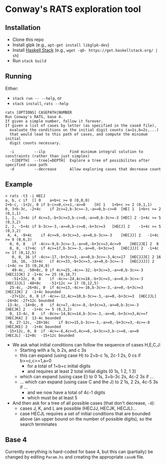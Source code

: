 # Conway's RATS exploration tool 

## Installation

- Clone this repo
- Install glpk (e.g., `apt-get install libglpk-dev`)
- Install [Haskell Stack](https://www.fpcomplete.com/haskell/get-started/) (e.g., `wget -qO- https://get.haskellstack.org/ | sh`)
- Run `stack build`

## Running

Either:
- `stack run -- --help`, or
- `stack install`, `rats --help`

```
rats [OPTIONS] CASEPATH|NUMBER
Run Conway's RATS, base 4.
If given a simple number, follow it forever.
If given a list of cases by letter (as specified in the case4 file),
  evaluate the conditions on the initial digit counts (a=1s,b=2s,...)
  that would lead to this path of cases, and compute the minimum initial
  digit counts necessary.

  -i         --ilp           Find minimum integral solution to constraints (rather than just simplex)
  -t[DEPTH]  --tree[=DEPTH]  Explore a tree of possibilites after specified case path
  -d         --decrease      Allow exploring cases that decrease count
```

## Example

```
> rats -t3 -i HECJ
a, b, c	if 	[] 0	a+b+c >= 0 (0,0,0)
2+b-c, -1+2c, 0	if b-c>=0,c>=1,-a>=0	[H] 1	1+b+c >= 2 (0,1,1)
0, 3+b-3c, -2+4c	if 2c>=2,b-3c>=-3,-a>=0,b-c>=0	[HE] 1	1+b+c >= 2 (0,1,1)
1, 1, -3+4c	if 4c>=3,-b+3c>=3,b-c>=0,-a>=0,b-3c>=-3	[HEC] 2	-1+4c >= 5 (0,3,2)
2, 2, -5+4c	if b-3c>=-3,-a>=0,b-c>=0,-b+3c>=3	[HECJ] 2	-1+4c >= 5 (0,3,2)
 4, 4, -9+4c	if 4c>=9,-b+3c>=3,-a>=0,b-3c>=-3	[HECJJ] 2	-1+4c >= 9 (0,6,3)
  0, 0, 8	if -4c>=-9,b-3c>=-3,-a>=0,-b+3c>=3,4c>=9	[HECJJE] 2	8
  8, 8, -17+4c	if 4c>=17,b-3c>=-3,-a>=0,-b+3c>=3	[HECJJJ] 2	-1+4c >= 17 (0,12,5)
   0, 0, 16	if -4c>=-17,-b+3c>=3,-a>=0,b-3c>=-3,4c>=17	[HECJJJE] 2	16
   16, 16, -33+4c	if 4c>=33,-b+3c>=3,-a>=0,b-3c>=-3	[HECJJJJ] 2	-1+4c >= 33 (0,24,9)
   49-4c, -50+8c, 0	if 4c>=25,-4c>=-32,-b+3c>=3,-a>=0,b-3c>=-3	[HECJJJK] 2	-1+4c >= 25 (0,18,7)
   -51+12c, 0, 0	if -4c>=-24,4c>=18,-b+3c>=3,-a>=0,b-3c>=-3	[HECJJJL] -48+8c	-51+12c >= 17 (0,12,5)
  25-4c, -26+8c, 0	if 4c>=13,-4c>=-16,b-3c>=-3,-a>=0,-b+3c>=3	[HECJJK] 2	-1+4c bounded
  -27+12c, 0, 0	if -4c>=-12,4c>=10,b-3c>=-3,-a>=0,-b+3c>=3	[HECJJL] -24+8c	-27+12c bounded
 13-4c, -14+8c, 0	if 4c>=7,-4c>=-8,-b+3c>=3,-a>=0,b-3c>=-3	[HECJK] 2	-1+4c >= 5 (0,3,2)
  0, 13-4c, 0	if -8c>=-14,8c>=14,b-3c>=-3,-a>=0,-b+3c>=3,4c>=7	[HECJKA] 2	13-4c bounded
  0, 27-12c, -28+16c	if 8c>=15,b-3c>=-3,-a>=0,-b+3c>=3,-4c>=-8	[HECJKE] 2	-1+4c bounded
 -15+12c, 0, 0	if -4c>=-6,4c>=5,4c>=6,-b+3c>=3,b-c>=0,-a>=0	[HECJL] -12+8c	-15+12c bounded
```

- We ask what initial conditions can follow the sequence of cases H,E,C,J:
   - Starting with a 1s, b 2s, and c 3s
   - this can expand (using case H) to 2+b-c 1s, 2c-1 2s, 0 cs if b>=c,c>=1,a=0
      - for a total of 1+b+c initial digits
      - and requires at least 2 total initial digits (0 1s, 1 2, 1 3)
   - which can expand (using case E) to 0 1s, 3+b-3c 2s, 4c-2 3s if ...
   - ... which can expand (using case C and the J) to 2 1s, 2 2s, 4c-5 3s if ...
      - and we now have a total of 4c-1 digits
      - which must be at least 5
- And then ask for a tree of all possible cases (that don't decrease, `-d`):
  - cases J, K, and L are possible (HECJJ, HECJK, HECJL)...
  - case HECJL requires a set of initial conditions that are bounded above (an upper bound on the number of possible digits), so the search terminates

## Base 4

Currently everything is hard-coded for base 4, but this can (partially) be changed by editing `Param.hs` and creating the appropriate `caseN` file.

